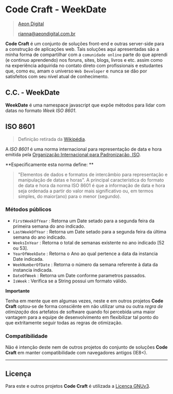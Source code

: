 ﻿ Code Craft - WeekDate
=======================

> [Aeon Digital](http://www.aeondigital.com.br)
>
> rianna@aeondigital.com.br


**Code Craft** é um conjunto de soluções front-end e outras server-side para a construção de aplicações web.
Tais soluções aqui apresentadas são a minha forma de compartilhar com a `comunidade online` parte do que aprendi 
(e continuo aprendendo) nos foruns, sites, blogs, livros e etc. assim como na experiência adquirida no contato
direto com profissionais e estudantes que, como eu, amam o universo `Web Developer` e nunca se dão por satisfeitos 
com seu nível atual de conhecimento.


## C.C. - WeekDate

**WeekDate** é uma namespace javascript que expõe métodos para lidar com datas no formato *Week ISO 8601*.


## ISO 8601

> Definição retirada da [Wikipédia](http://pt.wikipedia.org/wiki/ISO_8601).

A *ISO 8601* é uma norma internacional para representação de data e hora emitida pela 
[Organização Internacional para Padronização, ISO](http://www.iso.org/iso/home.html). 

**Especificamente esta norma define: **
> "Elementos de dados e formatos de intercâmbio para representação e manipulação de datas e horas". 
> A principal característica do formato de data e hora da norma ISO 8601 é que a informação de data 
> e hora seja ordenada a partir do valor mais significativo ou, em termos simples, do maior(ano) 
> para o menor (segundo).


### Métodos públicos

* `FirstWeekOfYear`         : Retorna um Date setado para a segunda feira da primeira semana do ano indicado.
* `LastWeekOfYear`          : Retorna um Date setado para a segunda feira da última semana do ano indicado.
* `WeeksInYear`             : Retorna o total de semanas existente no ano indicado [52 ou 53].
* `YearOfWeekDate`          : Retorna o Ano ao qual pertence a data da instancia Date indicada.
* `WeekNumberOfDate`        : Retorna o número da semana referente à data da instancia indicada.
* `DateOfWeek`              : Retorna um Date conforme parametros passados.
* `IsWeek`                  : Verifica se a String possui um formato válido.


**Importante**

Tenha em mente que em algumas vezes, neste e em outros projetos **Code Craft** optou-se de forma consciênte em 
não utilizar uma ou outra *regra de otimização* dos artefatos de software quando foi percebida uma maior vantagem para
a equipe de desenvolvimento em flexibilizar tal ponto do que extritamente seguir todas as regras de otimização.


### Compatibilidade

Não é intenção deste nem de outros projetos do conjunto de soluções **Code Craft** em manter 
compatibilidade com navegadores antigos (IE8<).


________________________________________________________________________________________________________________________



## Licença

Para este e outros projetos **Code Craft** é utilizada a [Licença GNUv3](LICENCE.md).
